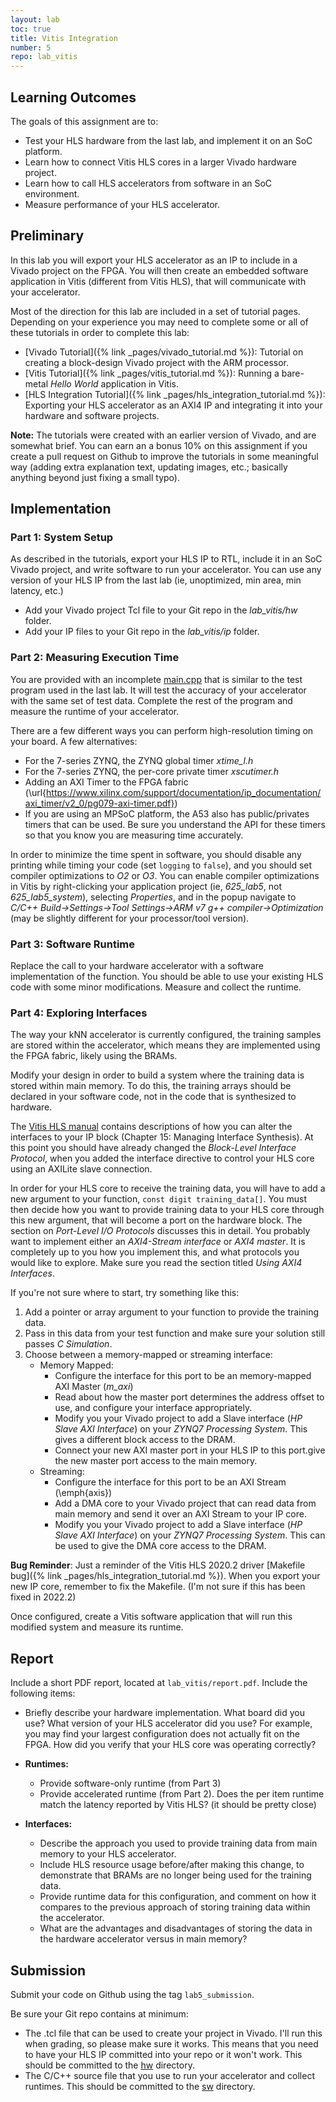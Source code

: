 ```yaml
---
layout: lab
toc: true
title: Vitis Integration
number: 5
repo: lab_vitis
---
```






## Learning Outcomes
The goals of this assignment are to:
* Test your HLS hardware from the last lab, and implement it on an SoC platform.
* Learn how to connect Vitis HLS cores in a larger Vivado hardware project.
* Learn how to call HLS accelerators from software in an SoC environment.
* Measure performance of your HLS accelerator.

## Preliminary

In this lab you will export your HLS accelerator as an IP to include in a Vivado project on the FPGA.  You will then create an embedded software application in Vitis (different from Vitis HLS), that will communicate with your accelerator.  

Most of the direction for this lab are included in a set of tutorial pages.  Depending on your experience you may need to complete some or all of these tutorials in order to complete this lab:
* [Vivado Tutorial]({% link _pages/vivado_tutorial.md %}): Tutorial on creating a block-design Vivado project with the ARM processor.
* [Vitis Tutorial]({% link _pages/vitis_tutorial.md %}): Running a bare-metal *Hello World* application in Vitis.
* [HLS Integration Tutorial]({% link _pages/hls_integration_tutorial.md %}): Exporting your HLS accelerator as an AXI4 IP and integrating it into your hardware and software projects.

**Note:** The tutorials were created with an earlier version of Vivado, and are somewhat brief.  You can earn an a bonus 10\% on this assignment if you create a pull request on Github to improve the tutorials in some meaningful way (adding extra explanation text, updating images, etc.; basically anything beyond just fixing a small typo).

## Implementation

### Part 1: System Setup
As described in the tutorials, export your HLS IP to RTL, include it in an SoC Vivado project, and write software to run your accelerator.  You can use any version of your HLS IP from the last lab (ie, unoptimized, min area, min latency, etc.)
  * Add your Vivado project Tcl file to your Git repo in the *lab_vitis/hw* folder.
  * Add your IP files to your Git repo in the *lab_vitis/ip* folder.

### Part 2: Measuring Execution Time

You are provided with an incomplete [main.cpp](https://github.com/byu-cpe/ecen625_student/blob/main/lab_vitis/sw/main.cpp) that is similar to the test program used in the last lab.  It will test the accuracy of your accelerator with the same set of test data.  Complete the rest of the program and measure the runtime of your accelerator.

There are a few different ways you can perform high-resolution timing on your board.  A few alternatives:
* For the 7-series ZYNQ, the ZYNQ global timer *xtime_l.h*
* For the 7-series ZYNQ, the per-core private timer *xscutimer.h*
* Adding an AXI Timer to the FPGA fabric (\url{https://www.xilinx.com/support/documentation/ip_documentation/axi_timer/v2_0/pg079-axi-timer.pdf})
* If you are using an MPSoC platform, the A53 also has public/privates timers that can be used.  Be sure you understand the API for these timers so that you know you are measuring time accurately. 

In order to minimize the time spent in software, you should disable any printing while timing your code (set `logging` to `false`), and you should set compiler optimizations to *O2* or *O3*.  You can enable compiler optimizations in Vitis by right-clicking your application project (ie, *625_lab5*, not *625_lab5_system*), selecting *Properties*, and in the popup navigate to *C/C++ Build->Settings->Tool Settings->ARM v7 g++ compiler->Optimization* (may be slightly different for your processor/tool version).

### Part 3: Software Runtime

Replace the call to your hardware accelerator with a software implementation of the function.  You should be able to use your existing HLS code with some minor modifications.  Measure and collect the runtime.


### Part 4: Exploring Interfaces 
The way your kNN accelerator is currently configured, the training samples are stored within the accelerator, which means they are implemented using the FPGA fabric, likely using the BRAMs.

Modify your design in order to build a system where the training data is stored within main memory.  To do this, the training arrays should be declared in your software code, not in the code that is synthesized to hardware.

The [Vitis HLS manual](https://www.xilinx.com/support/documentation/sw_manuals/xilinx2022_2/ug1399-vitis-hls.pdf) contains descriptions of how you can alter the interfaces to your IP block (Chapter 15: Managing Interface Synthesis).  At this point you should have already changed the *Block-Level Interface Protocol*, when you added the interface directive to control your HLS core using an AXILite slave connection.

In order for your HLS core to receive the training data, you will have to add a new argument to your function, `const digit training_data[]`.  You must then decide how you want to provide training data to your HLS core through this new argument, that will become a port on the hardware block.  The section on *Port-Level I/O Protocols* discusses this in detail.  You probably want to implement either an *AXI4-Stream interface* or *AXI4 master*.  It is completely up to you how you implement this, and what protocols you would like to explore.  Make sure you read the section titled *Using AXI4 Interfaces*.

If you're not sure where to start, try something like this:
1. Add a pointer or array argument to your function to provide the training data.
2. Pass in this data from your test function and make sure your solution still passes *C Simulation*.
2. Choose between a memory-mapped or streaming interface:
	* Memory Mapped:
		*  Configure the interface for this port to be an memory-mapped AXI Master (*m_axi*)
		* Read about how the master port determines the address offset to use, and configure your interface appropriately.
		* Modify you your Vivado project to add a Slave interface (*HP Slave AXI Interface*) on your *ZYNQ7 Processing System*.  This gives a different block access to the DRAM. 
		* Connect your new AXI master port in your HLS IP to this port.give the new master port access to the main memory.
	* Streaming:
		* Configure the interface for this port to be an AXI Stream (\emph{axis})
		* Add a DMA core to your Vivado project that can read data from main memory and send it over an AXI Stream to your IP core.
		* Modify you your Vivado project to add a Slave interface (*HP Slave AXI Interface*) on your *ZYNQ7 Processing System*.  This can be used to give the DMA core access to the DRAM. 

**Bug Reminder**: Just a reminder of the Vitis HLS 2020.2 driver [Makefile bug]({% link _pages/hls_integration_tutorial.md %}).  When you export your new IP core, remember to fix the Makefile.  (I'm not sure if this has been fixed in 2022.2)

Once configured, create a Vitis software application that will run this modified system and measure its runtime.

## Report
Include a short PDF report, located at `lab_vitis/report.pdf`.  Include the following items:
* Briefly describe your hardware implementation.  What board did you use?  What version of your HLS accelerator did you use?  For example, you may find your largest configuration does not actually fit on the FPGA.  How did you verify that your HLS core was operating correctly?
		
* **Runtimes:**
	* Provide software-only runtime (from Part 3)
	* Provide accelerated runtime (from Part 2).  Does the per item runtime match the latency reported by Vitis HLS? (it should be pretty close)

* **Interfaces:**
	* Describe the approach you used to provide training data from main memory to your HLS accelerator. 
	* Include HLS resource usage before/after making this change, to demonstrate that BRAMs are no longer being used for the training data.
	* Provide runtime data for this configuration, and comment on how it compares to the previous approach of storing training data within the accelerator.  
	* What are the advantages and disadvantages of storing the data in the hardware accelerator versus in main memory?

## Submission 
Submit your code on Github using the tag `lab5_submission`.

Be sure your Git repo contains at minimum:
  * The .tcl file that can be used to create your project in Vivado.  I'll run this when grading, so please make sure it works.  This means that you need to have your HLS IP committed into your repo or it won't work.  This should be committed to the [hw](https://github.com/byu-cpe/ecen625_student/tree/main/lab_vitis/hw) directory.
  * The C/C++ source file that you use to run your accelerator and collect runtimes.  This should be committed to the [sw](https://github.com/byu-cpe/ecen625_student/tree/main/lab_vitis/sw) directory.
 
	


